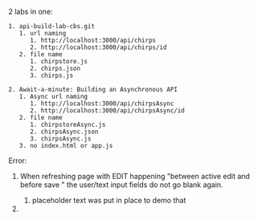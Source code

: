 2 labs in one:

    1. api-build-lab-cbs.git
       1. url naming
          1. http://localhost:3000/api/chirps
          2. http://localhost:3000/api/chirps/id
       2. file name
          1. chirpstore.js
          2. chirps.json
          3. chirps.js
   
    2. Await-a-minute: Building an Asynchronous API
       1. Async url naming
          1. http://localhost:3000/api/chirpsAsync
          2. http://localhost:3000/api/chirpsAsync/id
       2. file name
          1. chirpstoreAsync.js
          2. chirpsAsync.json
          3. chirpsAsync.js
       3. no index.html or app.js
Error:

1. When refreshing page with EDIT happening "between active edit and before save " the user/text input fields do not go blank again.
   1. placeholder text was put in place to demo that

2. 